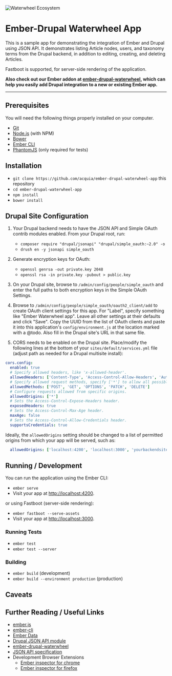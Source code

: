 ![Waterwheel Ecosystem](https://raw.githubusercontent.com/acquia/waterwheel-js/assets/waterwheel.png)

# Ember-Drupal Waterwheel App

This is a sample app for demonstrating the integration of Ember and Drupal using JSON API. It demonstrates listing
Article nodes, users, and taxonomy terms from the Drupal backend, in addition to editing, creating, and
deleting Articles.

Fastboot is supported, for server-side rendering of the application.

**Also check out our Ember addon at [ember-drupal-waterwheel](https://github.com/acquia/ember-drupal-waterwheel),
which can help you easily add Drupal integration to a new or existing Ember app.**

---

## Prerequisites

You will need the following things properly installed on your computer.

* [Git](https://git-scm.com/)
* [Node.js](https://nodejs.org/) (with NPM)
* [Bower](https://bower.io/)
* [Ember CLI](https://ember-cli.com/)
* [PhantomJS](http://phantomjs.org/) (only required for tests)

## Installation

* `git clone https://github.com/acquia/ember-drupal-waterwheel-app` this repository
* `cd ember-drupal-waterwheel-app`
* `npm install`
* `bower install`

## Drupal Site Configuration

1. Your Drupal backend needs to have the JSON API and Simple OAuth contrib modules enabled. From your Drupal root, run:
    * `composer require "drupal/jsonapi" "drupal/simple_oauth:~2.0" -o`
    * `drush en -y jsonapi simple_oauth`

1. Generate encryption keys for OAuth:
    * `openssl genrsa -out private.key 2048`
    * `openssl rsa -in private.key -pubout > public.key`

1. On your Drupal site, browse to `/admin/config/people/simple_oauth` and enter the full paths to both encryption keys
in the Simple OAuth Settings.

1. Browse to `/admin/config/people/simple_oauth/oauth2_client/add` to create OAuth client settings for this app. For
"Label", specify something like "Ember Waterwheel app". Leave all other settings at their defaults and click "Save".
Copy the UUID from the list of OAuth clients and paste it into this application's `config/environment.js` at the location
marked with a @todo. Also fill in the Drupal site's URL in that same file.

1. CORS needs to be enabled on the Drupal site. Place/modify the following lines at the bottom of your
`sites/default/services.yml` file (adjust path as needed for a Drupal multisite install):

```yaml
cors.config:
  enabled: true
  # Specify allowed headers, like 'x-allowed-header'.
  allowedHeaders: ['Content-Type', 'Access-Control-Allow-Headers', 'Authorization']
  # Specify allowed request methods, specify ['*'] to allow all possible ones.
  allowedMethods: ['POST', 'GET', 'OPTIONS', 'PATCH', 'DELETE']
  # Configure requests allowed from specific origins.
  allowedOrigins: ['*']
  # Sets the Access-Control-Expose-Headers header.
  exposedHeaders: true
  # Sets the Access-Control-Max-Age header.
  maxAge: false
  # Sets the Access-Control-Allow-Credentials header.
  supportsCredentials: true
```

Ideally, the `allowedOrigins` setting should be changed to a list of permitted origins from which
your app will be served, such as:
```yaml
  allowedOrigins: ['localhost:4200', 'localhost:3000', 'yourbackendsite.com']
```

## Running / Development

You can run the application using the Ember CLI:
* `ember serve`
* Visit your app at [http://localhost:4200](http://localhost:4200).

or using Fastboot (server-side rendering):
* `ember fastboot --serve-assets`
* Visit your app at [http://localhost:3000](http://localhost:3000).

### Running Tests

* `ember test`
* `ember test --server`

### Building

* `ember build` (development)
* `ember build --environment production` (production)

## Caveats

## Further Reading / Useful Links

* [ember.js](http://emberjs.com/)
* [ember-cli](https://ember-cli.com/)
* [Ember Data](https://github.com/emberjs/data)
* [Drupal JSON API module](https://www.drupal.org/project/jsonapi/)
* [ember-drupal-waterwheel](https://github.com/acquia/ember-drupal-waterwheel)
* [JSON API specification](http://jsonapi.org/format/)
* Development Browser Extensions
  * [Ember inspector for chrome](https://chrome.google.com/webstore/detail/ember-inspector/bmdblncegkenkacieihfhpjfppoconhi)
  * [Ember inspector for firefox](https://addons.mozilla.org/en-US/firefox/addon/ember-inspector/)

